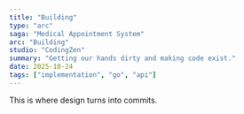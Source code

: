 ```yaml
---
title: "Building"
type: "arc"
saga: "Medical Appointment System"
arc: "Building"
studio: "CodingZen"
summary: "Getting our hands dirty and making code exist."
date: 2025-10-24
tags: ["implementation", "go", "api"]
---
```


This is where design turns into commits.
